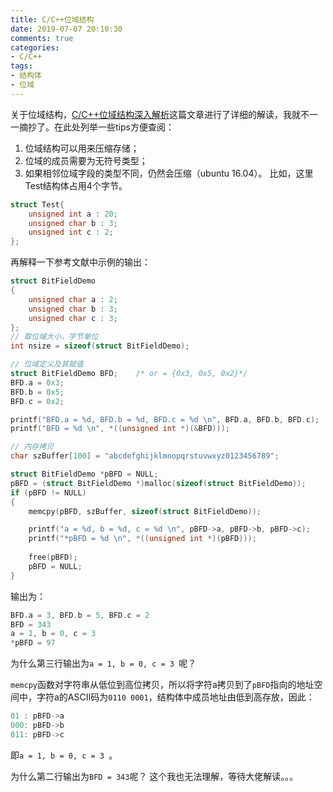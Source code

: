 ```yaml
---
title: C/C++位域结构
date: 2019-07-07 20:10:30
comments: true
categories: 
- C/C++
tags: 
- 结构体
- 位域
---
```


关于位域结构，[C/C++位域结构深入解析](https://jocent.me/2017/07/24/bit-field-detail.html)这篇文章进行了详细的解读，我就不一一摘抄了。在此处列举一些tips方便查阅：
1. 位域结构可以用来压缩存储；
2. 位域的成员需要为无符号类型；
3. 如果相邻位域字段的类型不同，仍然会压缩（ubuntu 16.04）。
比如，这里Test结构体占用4个字节。
```cpp
struct Test{
    unsigned int a : 20;
    unsigned char b : 3;
    unsigned int c : 2;
};
```

再解释一下参考文献中示例的输出：

```cpp
struct BitFieldDemo
{
    unsigned char a : 2;
    unsigned char b : 3;
    unsigned char c : 3;
};
// 取位域大小，字节单位
int nsize = sizeof(struct BitFieldDemo);

// 位域定义及其赋值
struct BitFieldDemo BFD;    /* or = {0x3, 0x5, 0x2}*/
BFD.a = 0x3;
BFD.b = 0x5;
BFD.c = 0x2;

printf("BFD.a = %d, BFD.b = %d, BFD.c = %d \n", BFD.a, BFD.b, BFD.c);
printf("BFD = %d \n", *((unsigned int *)(&BFD)));

// 内存拷贝
char szBuffer[100] = "abcdefghijklmnopqrstuvwxyz0123456789";

struct BitFieldDemo *pBFD = NULL;
pBFD = (struct BitFieldDemo *)malloc(sizeof(struct BitFieldDemo));
if (pBFD != NULL)
{
    memcpy(pBFD, szBuffer, sizeof(struct BitFieldDemo));

    printf("a = %d, b = %d, c = %d \n", pBFD->a, pBFD->b, pBFD->c);
    printf("*pBFD = %d \n", *((unsigned int *)(pBFD)));
    
    free(pBFD);
    pBFD = NULL;
}
```
输出为：
```cpp
BFD.a = 3, BFD.b = 5, BFD.c = 2 
BFD = 343 
a = 1, b = 0, c = 3 
*pBFD = 97
```
为什么第三行输出为``a = 1, b = 0, c = 3 ``呢？

``memcpy``函数对字符串从低位到高位拷贝，所以将字符a拷贝到了``pBFD``指向的地址空间中，字符a的ASCII码为``0110 0001``，结构体中成员地址由低到高存放，因此：
```cpp
01 : pBFD->a
000: pBFD->b
011: pBFD->c
```
即``a = 1, b = 0, c = 3 ``。

为什么第二行输出为``BFD = 343``呢？
这个我也无法理解，等待大佬解读。。。
